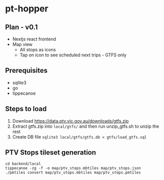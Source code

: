 # pt-hopper

## Plan - v0.1
- Nextjs react frontend
- Map view
    - All stops as icons
    - Tap on icon to see scheduled next trips - GTFS only


## Prerequisites
- sqlite3
- go
- tippecanoe

## Steps to load
1. Download https://data.ptv.vic.gov.au/downloads/gtfs.zip
2. Extract gtfs.zip into `local/gtfs/` and then run unzip_gtfs.sh to unzip the rest
3. Create DB file `sqlite3 local/gtfs/gtfs.db < gtfs/load_gtfs.sql`
    
## PTV Stops tileset generation
```
cd backend/local
tippecanoe -zg -f -o map/ptv_stops.mbtiles map/ptv_stops.json
./pmtiles convert map/ptv_stops.mbtiles map/ptv_stops.pmtiles
```